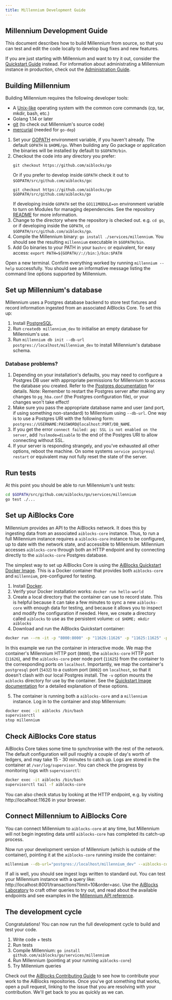 ```yaml
---
title: Millennium Development Guide
---
```

## Millennium Development Guide

This document describes how to build Millennium from source, so that you can test and edit the code locally to develop bug fixes and new features.

If you are just starting with Millennium and want to try it out, consider the [Quickstart Guide](quickstart.md) instead. For information about administrating a Millennium instance in production, check out the [Administration Guide](admin.md).

## Building Millennium
Building Millennium requires the following developer tools:

- A [Unix-like](https://en.wikipedia.org/wiki/Unix-like) operating system with the common core commands (cp, tar, mkdir, bash, etc.)
- Golang 1.14 or later
- [git](https://git-scm.com/) (to check out Millennium's source code)
- [mercurial](https://www.mercurial-scm.org/) (needed for `go-dep`)

1. Set your [GOPATH](https://github.com/golang/go/wiki/GOPATH) environment variable, if you haven't already. The default `GOPATH` is `$HOME/go`. When building any Go package or application the binaries will be installed by default to `$GOPATH/bin`.
2. Checkout the code into any directory you prefer:
   ```
   git checkout https://github.com/aiblocks/go
   ```
   Or if you prefer to develop inside `GOPATH` check it out to `$GOPATH/src/github.com/aiblocks/go`:
   ```
   git checkout https://github.com/aiblocks/go $GOPATH/src/github.com/aiblocks/go
   ```
   If developing inside `GOPATH` set the `GO111MODULE=on` environment variable to turn on Modules for managing dependencies. See the repository [README](../../../../README.md#dependencies) for more information.
3. Change to the directory where the repository is checked out. e.g. `cd go`, or if developing inside the `GOPATH`, `cd $GOPATH/src/github.com/aiblocks/go`.
4. Compile the Millennium binary: `go install ./services/millennium`. You should see the resulting `millennium` executable in `$GOPATH/bin`.
5. Add Go binaries to your PATH in your `bashrc` or equivalent, for easy access: `export PATH=${GOPATH//://bin:}/bin:$PATH`

Open a new terminal. Confirm everything worked by running `millennium --help` successfully. You should see an informative message listing the command line options supported by Millennium.

## Set up Millennium's database
Millennium uses a Postgres database backend to store test fixtures and record information ingested from an associated AiBlocks Core. To set this up:
1. Install [PostgreSQL](https://www.postgresql.org/).
2. Run `createdb millennium_dev` to initialise an empty database for Millennium's use.
3. Run `millennium db init --db-url postgres://localhost/millennium_dev` to install Millennium's database schema.

### Database problems?
1. Depending on your installation's defaults, you may need to configure a Postgres DB user with appropriate permissions for Millennium to access the database you created. Refer to the [Postgres documentation](https://www.postgresql.org/docs/current/sql-createuser.html) for details. Note: Remember to restart the Postgres server after making any changes to `pg_hba.conf` (the Postgres configuration file), or your changes won't take effect!
2. Make sure you pass the appropriate database name and user (and port, if using something non-standard) to Millennium using `--db-url`. One way is to use a Postgres URI with the following form: `postgres://USERNAME:PASSWORD@localhost:PORT/DB_NAME`.
3. If you get the error `connect failed: pq: SSL is not enabled on the server`, add `?sslmode=disable` to the end of the Postgres URI to allow connecting without SSL.
4. If your server is responding strangely, and you've exhausted all other options, reboot the machine. On some systems `service postgresql restart` or equivalent may not fully reset the state of the server.

## Run tests
At this point you should be able to run Millennium's unit tests:
```bash
cd $GOPATH/src/github.com/aiblocks/go/services/millennium
go test ./...
```

## Set up AiBlocks Core
Millennium provides an API to the AiBlocks network. It does this by ingesting data from an associated `aiblocks-core` instance. Thus, to run a full Millennium instance requires a `aiblocks-core` instance to be configured, up to date with the network state, and accessible to Millennium. Millennium accesses `aiblocks-core` through both an HTTP endpoint and by connecting directly to the `aiblocks-core` Postgres database.

The simplest way to set up AiBlocks Core is using the [AiBlocks Quickstart Docker Image](https://github.com/aiblocks/docker-aiblocks-core-millennium). This is a Docker container that provides both `aiblocks-core` and `millennium`, pre-configured for testing.

1. Install [Docker](https://www.docker.com/get-started).
2. Verify your Docker installation works: `docker run hello-world`
3. Create a local directory that the container can use to record state. This is helpful because it can take a few minutes to sync a new `aiblocks-core` with enough data for testing, and because it allows you to inspect and modify the configuration if needed. Here, we create a directory called `aiblocks` to use as the persistent volume: `cd $HOME; mkdir aiblocks`
4. Download and run the AiBlocks Quickstart container:

```bash
docker run --rm -it -p "8000:8000" -p "11626:11626" -p "11625:11625" -p"8002:5432" -v $HOME/aiblocks:/opt/aiblocks --name aiblocks aiblocks/quickstart --testnet
```

In this example we run the container in interactive mode. We map the container's Millennium HTTP port (`8000`), the `aiblocks-core` HTTP port (`11626`), and the `aiblocks-core` peer node port (`11625`) from the container to the corresponding ports on `localhost`. Importantly, we map the container's `postgresql` port (`5432`) to a custom port (`8002`) on `localhost`, so that it doesn't clash with our local Postgres install.
The `-v` option mounts the `aiblocks` directory for use by the container. See the [Quickstart Image documentation](https://github.com/aiblocks/docker-aiblocks-core-millennium) for a detailed explanation of these options.

5. The container is running both a `aiblocks-core` and a `millennium` instance. Log in to the container and stop Millennium:
```bash
docker exec -it aiblocks /bin/bash
supervisorctl
stop millennium
```

## Check AiBlocks Core status
AiBlocks Core takes some time to synchronise with the rest of the network. The default configuration will pull roughly a couple of day's worth of ledgers, and may take 15 - 30 minutes to catch up. Logs are stored in the container at `/var/log/supervisor`. You can check the progress by monitoring logs with `supervisorctl`:
```bash
docker exec -it aiblocks /bin/bash
supervisorctl tail -f aiblocks-core
```

You can also check status by looking at the HTTP endpoint, e.g. by visiting http://localhost:11626 in your browser.

## Connect Millennium to AiBlocks Core
You can connect Millennium to `aiblocks-core` at any time, but Millennium will not begin ingesting data until `aiblocks-core` has completed its catch-up process.

Now run your development version of Millennium (which is outside of the container), pointing it at the `aiblocks-core` running inside the container:

```bash
millennium --db-url="postgres://localhost/millennium_dev" --aiblocks-core-db-url="postgres://aiblocks:postgres@localhost:8002/core" --aiblocks-core-url="http://localhost:11626" --port 8001 --network-passphrase "Test SDF Network ; September 2015" --ingest
```

If all is well, you should see ingest logs written to standard out. You can test your Millennium instance with a query like: http://localhost:8001/transactions?limit=10&order=asc. Use the [AiBlocks Laboratory](https://www.aiblocks.io/laboratory/) to craft other queries to try out,
and read about the available endpoints and see examples in the [Millennium API reference](https://www.aiblocks.io/developers/millennium/reference/).

## The development cycle
Congratulations! You can now run the full development cycle to build and test your code.
1. Write code + tests
2. Run tests
3. Compile Millennium: `go install github.com/aiblocks/go/services/millennium`
4. Run Millennium (pointing at your running `aiblocks-core`)
5. Try Millennium queries

Check out the [AiBlocks Contributing Guide](https://github.com/aiblocks/docs/blob/master/CONTRIBUTING.md) to see how to contribute your work to the AiBlocks repositories. Once you've got something that works, open a pull request, linking to the issue that you are resolving with your contribution. We'll get back to you as quickly as we can.
